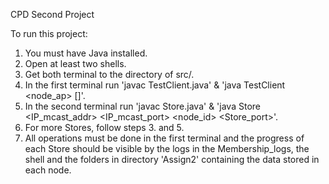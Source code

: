 CPD Second Project

To run this project:

1. You must have Java installed.
2. Open at least two shells.
3. Get both terminal to the directory of src/.
4. In the first terminal run 'javac TestClient.java' & 'java TestClient <node_ap> <operation> [<opnd>]'.
5. In the second terminal run 'javac Store.java' & 'java Store <IP_mcast_addr> <IP_mcast_port> <node_id>  <Store_port>'.
6. For more Stores, follow steps 3. and 5.
7. All operations must be done in the first terminal and the progress of each Store should be visible by the logs in the Membership_logs,
the shell and the folders in directory 'Assign2' containing the data stored in each node.